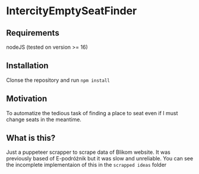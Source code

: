 # IntercityEmptySeatFinder
## Requirements
nodeJS (tested on version >= 16)
## Installation
Clonse the repository and run `npm install`
## Motivation
To automatize the tedious task of finding a place to seat even if I must change seats in the meantime.
## What is this?
Just a puppeteer scrapper to scrape data of Blikom website.
It was previously based of E-podróżnik but it was slow and unreliable. You can see the incomplete implementaion of this in the `scrapped ideas` folder